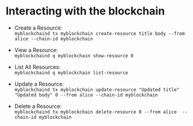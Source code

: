 # Interacting with the blockchain

- Create a Resource:  
`myblockchaind tx myblockchain create-resource title body --from alice --chain-id myblockchain`

- View a Resource:  
`myblockchaind q myblockchain show-resource 0`

- List All Resources:  
`myblockchaind q myblockchain list-resource`

- Update a Resource:  
`myblockchaind tx myblockchain update-resource "Updated title" "Updated body" 0 --from alice --chain-id myblockchain`

- Delete a Resource:  
`myblockchaind tx myblockchain delete-resource 0 --from alice  --chain-id myblockchain`

